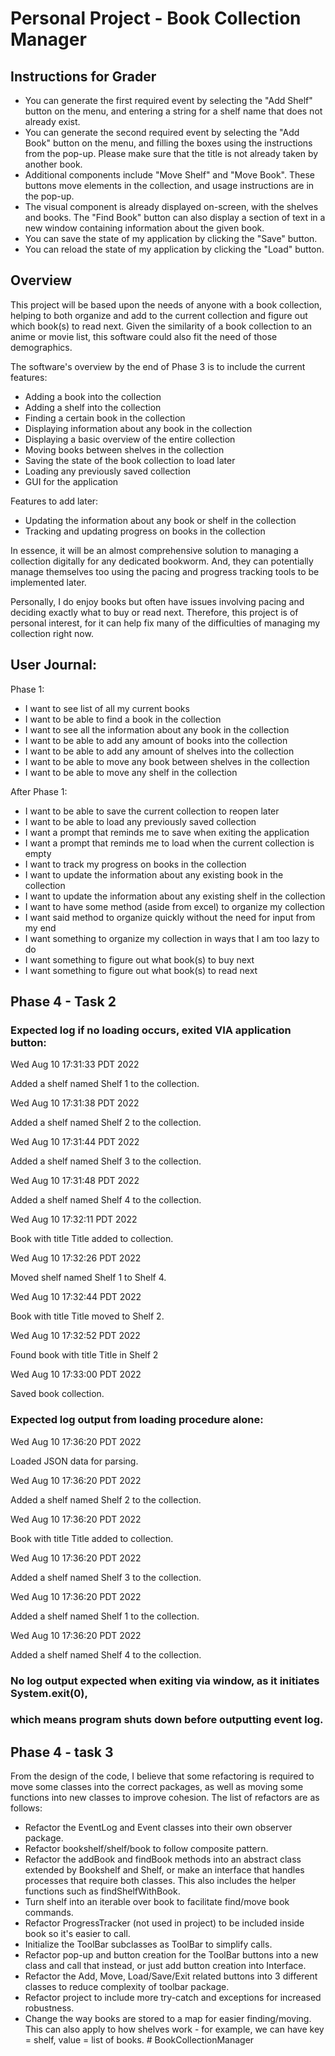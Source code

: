 # Personal Project - Book Collection Manager

## Instructions for Grader

- You can generate the first required event by selecting the "Add Shelf" button
on the menu, and entering a string for a shelf name that does not already exist.
- You can generate the second required event by selecting the "Add Book" button
on the menu, and filling the boxes using the instructions from the pop-up. Please
make sure that the title is not already taken by another book.
- Additional components include "Move Shelf" and "Move Book". These buttons move
elements in the collection, and usage instructions are in the pop-up. 
- The visual component is already displayed on-screen, with the shelves and books.
The "Find Book" button can also display a section of text in a new window containing 
information about the given book.
- You can save the state of my application by clicking the "Save" button.
- You can reload the state of my application by clicking the "Load" button.

## Overview

This project will be based upon the needs of anyone with a book collection, 
helping to both organize and add to the current collection and figure 
out which book(s) to read next. Given the similarity of a book collection to an
anime or movie list, this software could also fit the need of those demographics.

The software's overview by the end of Phase 3 is to include the current features:
- Adding a book into the collection
- Adding a shelf into the collection
- Finding a certain book in the collection
- Displaying information about any book in the collection
- Displaying a basic overview of the entire collection
- Moving books between shelves in the collection
- Saving the state of the book collection to load later
- Loading any previously saved collection
- GUI for the application

Features to add later:
- Updating the information about any book or shelf in the collection
- Tracking and updating progress on books in the collection

In essence, it will be an almost comprehensive solution to managing a collection
digitally for any dedicated bookworm. And, they can potentially manage themselves 
too using the pacing and progress tracking tools to be implemented later.

Personally, I do enjoy books but often have issues involving pacing and deciding
exactly what to buy or read next. Therefore, this project is of personal interest,
for it can help fix many of the difficulties of managing my collection right now.


## User Journal:

Phase 1:
- I want to see list of all my current books
- I want to be able to find a book in the collection
- I want to see all the information about any book in the collection
- I want to be able to add any amount of books into the collection
- I want to be able to add any amount of shelves into the collection
- I want to be able to move any book between shelves in the collection
- I want to be able to move any shelf in the collection

After Phase 1:

- I want to be able to save the current collection to reopen later
- I want to be able to load any previously saved collection
- I want a prompt that reminds me to save when exiting the application
- I want a prompt that reminds me to load when the current collection is empty
- I want to track my progress on books in the collection
- I want to update the information about any existing book in the collection
- I want to update the information about any existing shelf in the collection
- I want to have some method (aside from excel) to organize my collection
- I want said method to organize quickly without the need for input from my end
- I want something to organize my collection in ways that I am too lazy to do
- I want something to figure out what book(s) to buy next
- I want something to figure out what book(s) to read next

## Phase 4 - Task 2

### Expected log if no loading occurs, exited VIA application button:

Wed Aug 10 17:31:33 PDT 2022

Added a shelf named Shelf 1 to the collection.

Wed Aug 10 17:31:38 PDT 2022

Added a shelf named Shelf 2 to the collection.

Wed Aug 10 17:31:44 PDT 2022

Added a shelf named Shelf 3 to the collection.

Wed Aug 10 17:31:48 PDT 2022

Added a shelf named Shelf 4 to the collection.

Wed Aug 10 17:32:11 PDT 2022

Book with title Title added to collection.

Wed Aug 10 17:32:26 PDT 2022

Moved shelf named Shelf 1 to Shelf 4.

Wed Aug 10 17:32:44 PDT 2022

Book with title Title moved to Shelf 2.

Wed Aug 10 17:32:52 PDT 2022

Found book with title Title in Shelf 2

Wed Aug 10 17:33:00 PDT 2022

Saved book collection.

### Expected log output from loading procedure alone:

Wed Aug 10 17:36:20 PDT 2022

Loaded JSON data for parsing.

Wed Aug 10 17:36:20 PDT 2022

Added a shelf named Shelf 2 to the collection.

Wed Aug 10 17:36:20 PDT 2022

Book with title Title added to collection.

Wed Aug 10 17:36:20 PDT 2022

Added a shelf named Shelf 3 to the collection.

Wed Aug 10 17:36:20 PDT 2022

Added a shelf named Shelf 1 to the collection.

Wed Aug 10 17:36:20 PDT 2022

Added a shelf named Shelf 4 to the collection.

### No log output expected when exiting via window, as it initiates System.exit(0),
### which means program shuts down before outputting event log.

## Phase 4 - task 3

From the design of the code, I believe that some refactoring is required to move some
classes into the correct packages, as well as moving some functions into new
classes to improve cohesion. The list of refactors are as follows:
- Refactor the EventLog and Event classes into their own observer package.
- Refactor bookshelf/shelf/book to follow composite pattern. 
- Refactor the addBook and findBook methods into an abstract class extended by Bookshelf
and Shelf, or make an interface that handles processes that require both classes. This
also includes the helper functions such as findShelfWithBook.
- Turn shelf into an iterable over book to facilitate find/move book commands.
- Refactor ProgressTracker (not used in project) to be included inside book so it's
easier to call.
- Initialize the ToolBar subclasses as ToolBar to simplify calls.
- Refactor pop-up and button creation for the ToolBar buttons into a new class and
call that instead, or just add button creation into Interface.
- Refactor the Add, Move, Load/Save/Exit related buttons into 3 different classes to
reduce complexity of toolbar package.
- Refactor project to include more try-catch and exceptions for increased robustness.
- Change the way books are stored to a map for easier finding/moving. This can
also apply to how shelves work - for example, we can have key = shelf, value = list of books.
#   B o o k C o l l e c t i o n M a n a g e r  
 